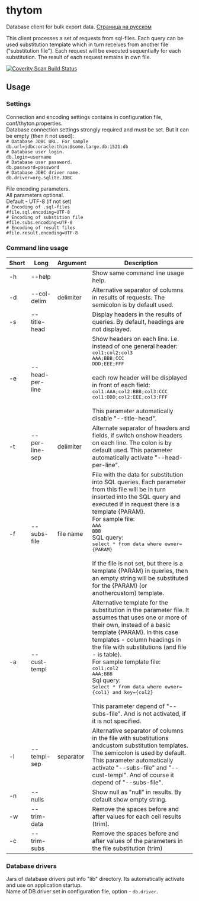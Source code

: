 # thytom
Database client for bulk export data. [Страница на русском](https://github.com/butterbrother/thytom/wiki/ru:README)  

This client processes a set of requests from sql-files. Each query can be used substitution template which in turn receives from another file ("substitution file"). Each request will be executed sequentially for each substitution. The result of each request remains in own file.

<a href="https://scan.coverity.com/projects/butterbrother-thytom">
  <img alt="Coverity Scan Build Status"
       src="https://scan.coverity.com/projects/11036/badge.svg"/>
</a>  

## Usage  
### Settings
Connection and encoding settings contains in configuration file, conf/thyton.properties.  
Database connection settings strongly required and must be set. But it can be empty (then it not used):  
`# Database JDBC URL. For sample`  
`db.url=jdbc:oracle:thin:@some.large.db:1521:db`  
`# Database user login.`  
`db.login=username`  
`# Database user password.`  
`db.password=password`  
`# Database JDBC driver name.`  
`db.driver=org.sqlite.JDBC`  

File encoding parameters.  
All parameters optional.  
Default - UTF-8 (if not set)  
`# Encoding of .sql-files`  
`#file.sql.encoding=UTF-8`  
`# Encoding of substition file`  
`#file.subs.encoding=UTF-8`  
`# Encoding of result files`  
`#file.result.encoding=UTF-8`  

### Command line usage
<table>
<thead>
	<tr>
		<th>Short</th>
		<th>Long</th>
		<th>Argument</th>
		<th>Description</th>
	</tr>
</thead>
<tbody>
	<tr>
		<td>-h</td>
		<td>--help</td>
		<td></td>
		<td>Show same command line usage help.</td>
	</tr>
	<tr>
	  <td>-d</td>
	  <td>--col-delim</td>
	  <td>delimiter</td>
	  <td>
	    Alternative separator of columns in
      results of requests. The semicolon is by
      default used.
    </td
  </tr>
  <tr>
    <td>-s</td>
    <td>--title-head</td>
    <td></td>
    <td>
      Display headers in the results of
      queries. By default, headings are not
      displayed.
    </td>
  </tr>
  <tr>
    <td>-e</td>
    <td>--head-per-line</td>
    <td></td>
    <td>
      Show headers on each line. i.e. instead of one general header:<br>
      <tt>col1;col2;col3</tt><br>
      <tt>AAA;BBB;CCC</tt><br>
      <tt>DDD;EEE;FFF</tt><br>
      <br>
      each row header will be displayed in front of each field:<br>
      <tt>col1:AAA;col2:BBB;col3:CCC</tt><br>
      <tt>col1:DDD;col2:EEE;col3:FFF</tt><br>
      <br>
      This parameter automatically disable "--title-head".
    </td>
  </tr>
  <tr>
    <td>-t</td>
    <td>--per-line-sep</td>
    <td>delimiter</td>
    <td>
      Alternate separator of headers and
      fields, if switch onshow headers on each
      line. The colon is by default used.
      This parameter automatically activate
      "--head-per-line".
    </td>
  </tr>
  <tr>
    <td>-f</td>
    <td>--subs-file</td>
    <td>file name</td>
    <td>
      File with the data for substitution into
      SQL queries. Each parameter from this
      file will be in turn inserted into the
      SQL query and executed if in request
      there is a template {PARAM}.<br>
      For sample file:<br>
      <tt>AAA</tt><br>
      <tt>BBB</tt><br>
      SQL query:<br>
      <tt>select * from data where owner={PARAM}</tt><br><br>
      If the file is not set, but there is a
      template {PARAM} in queries, then an
      empty string will be substituted for the
      {PARAM} (or anothercustom) template.
    </td>
  </tr>
  <tr>
    <td>-a</td>
    <td>--cust-templ</td>
    <td></td>
    <td>
      Alternative template for the substitution
      in the parameter file. It assumes that
      uses one or more of their own, instead of
      a basic template {PARAM}. In this case
      templates - column headings in the file
      with substitutions (and file - is table).<br>
      For sample template file:<br>
      <tt>col1;col2</tt><br>
      <tt>AAA;BBB</tt><br>
      Sql query:<br>
      <tt>Select * from data where owner={col1} and key={col2}</tt><br><br>
      This parameter depend of "--subs-file". And
      is not activated, if it is not specified.
    </td>
  </tr>
  <tr>
    <td>-l</td>
    <td>--templ-sep</td>
    <td>separator</td>
    <td>
      Alternative separator of columns in the
      file with substitutions andcustom
      substitution templates.
      The semicolon is used by default.
      This parameter automatically activate
      "--subs-file" and "--cust-templ". And of
      course it depend of "--subs-file".
    </td>
  </tr>
  <tr>
    <td>-n</td>
    <td>--nulls</td>
    <td></td>
    <td>
      Show null as "null" in results.
      By default show empty string.
    </td>
  </tr>
  <tr>
    <td>-w</td>
    <td>--trim-data</td>
    <td></td>
    <td>
      Remove the spaces before and after values
      for each cell results (trim).
    </td>
  </tr>
  <tr>
    <td>-c</td>
    <td>--trim-subs</td>
    <td></td>
    <td>
      Remove the spaces before and after values
      of the parameters in the file
      substitution (trim)
    </td>
  </tr>
</tbody>
</table>

### Database drivers  
Jars of database drivers put info "lib" directory. Its automatically activate and use on application startup.  
Name of DB driver set in configuration file, option - `db.driver`.
